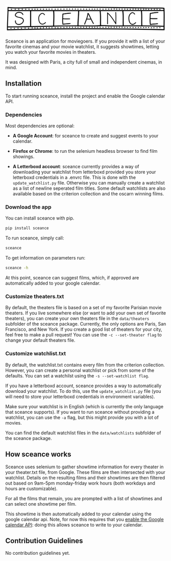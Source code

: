 <p align="center">
  <img src="/sceance.svg", alt="sceance logo" />
</p>

Sceance is an application for moviegoers. If you provide it with a list of your favorite cinemas and your movie watchlist, it suggests showtimes, letting you watch your favorite movies in theaters.

It was designed with Paris, a city full of small and independent cinemas, in mind.

## Installation

To start running sceance, install the project and enable the Google calendar API.

### Dependencies

Most dependencies are optional:

- **A Google Account**: for sceance to create and suggest events to your calendar.

- **Firefox or Chrome**: to run the selenium headless browser to find film showings.

- **A Letterboxd account**: sceance currently provides a way of downloading your watchlist from letterboxd provided you store your letterboxd credentials in a .envrc file. This is done with the `update_watchlist.py` file. Otherwise you can manually create a watchlist as a list of newline seperated film titles. Some default watchlists are also available based on the criterion collection and the oscarn winning films.

### Download the app

You can install sceance with pip.
```sh
pip install sceance
```

To run sceance, simply call:
```sh
sceance
```

To get information on parameters run:
```sh
sceance -h
```

At this point, sceance can suggest films, which, if approved are automatically added to your google calendar.

### Customize theaters.txt

By default, the theaters file is based on a set of my favorite Parisian movie theaters. If you live somewhere else (or want to add your own set of favorite theaters), you can create your own theaters file in the `data/theaters` subfolder of the sceance package. Currently, the only options are Paris, San Francisco, and New York. If you create a good list of theaters for your city, feel free to make a pull request! You can use the `-c --set-theater flag` to change your default theaters file.

### Customize watchlist.txt

By default, the watchlist.txt contains every film from the criterion collection. However, you can create a personal watchlist or pick from some of the defaults. You can set a watchilst using the `-s --set-watchlist flag`.

If you have a letterboxd account, sceance provides a way to automatically download your watchlist. To do this, use the `update_watchlist.py` file (you will need to store your letterboxd credentials in environment variables).

Make sure your watchlist is in English (which is currently the only language that sceance supports). If you want to run sceance without providing a watchlist, you can use the `-a` flag, but this might provide you with a lot of movies.

You can find the default watchlist files in the `data/watchlists` subfolder of the sceance package.

## How sceance works

Sceance uses selenium to gather showtime information for every theater in your theater.txt file, from Google. These films are then intersected with your watchlist. Details on the resulting films and their showtimes are then filtered out based on 9am-5pm monday-friday work hours (both workdays and hours are customizable).

For all the films that remain, you are prompted with a list of showtimes and can select one showtime per film.

This showtime is then automatically added to your calendar using the google calendar api. Note, for now this requires that you [enable the Google calendar API](#enable-the-google-calendar-api): doing this allows sceance to write to your calendar.

## Contribution Guidelines

No contribution guidelines yet.
